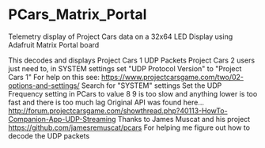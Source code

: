 # PCars_Matrix_Portal
Telemetry display of Project Cars data on a 32x64 LED Display using Adafruit Matrix Portal board

This decodes and displays Project Cars 1 UDP Packets
Project Cars 2 users just need to, in SYSTEM settings
set "UDP Protocol Version" to "Project Cars 1"
For help on this see: https://www.projectcarsgame.com/two/02-options-and-settings/
Search for "SYSTEM" settings
Set the UDP Frequency setting in PCars to value 8
9 is too slow and anything lower is too fast and there is too much lag
Original API was found here...
http://forum.projectcarsgame.com/showthread.php?40113-HowTo-Companion-App-UDP-Streaming
Thanks to James Muscat and his project
https://github.com/jamesremuscat/pcars
For helping me figure out how to decode the UDP packets
